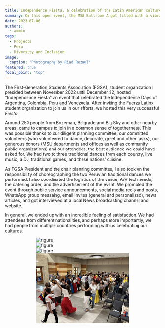 ```yaml
---
title: Independence Fiesta, a celebration of the Latin American cultures, brough together three towns in the Gallatin Valley
summary: On this open event, the MSU Ballroom A got filled with a vibrant community, traditional dances, powerful rhythms, tasty food, and a common sense of belonging.
date: 2023-07-06
authors:
  - admin
tags:
  - Projects
  - Peru
  - Diversity and Inclusion
image:
  caption: 'Photography by Riad Rezaul'
featured: true
focal_point: "top"
---
```


The First-Generation Students Association (FGSA), student organization I presided between November 2022 until December 22, hosted "Independence Fiesta" an event that celebrated the Independence Days of Argentina, Colombia, Peru and Venezuela. After inviting the Fuerza Latinx student organization to join us in our efforts, we hosted this very successful *Fiesta* 

Around 250 people from Bozeman, Belgrade and Big Sky and other nearby areas, came to campus to join in a common sense of togetherness. This was possible thanks to our diligent planning committee, our committed volunteers (who volunteered to dance, decorate, greet and other tasks), our generous donors (MSU departments and offices as well as community public organizations) and our attendees, the best audience we could have asked for. We had two to three traditional dances from each country, live music, a DJ, traditional games, and these nations' cuisine. 

As FGSA President and the chair planning committee, I also took on the responsibility of choreographing the two Peruvian traditional dances we performed. I also coordinated the logistics of the venue, A/V tech needs, the catering order, and the advertisement of the event. We promoted the event through public service announcements, social media reels and posts, WhatsApp group messaing, email invites (general and personalized), news articles, and got interviewed at a local News broadcasting channel and website.

In general, we ended up with an incredible feeling of satisfaction. We had attendees from different nationalities, and perhaps more importantly, we had people from multiple countries performing with us celebrating our cultures.


<div style="display: flex; justify-content: center;">
    <img src="a.jpg" alt="figure" width="60%">
</div>

<div style="display: flex; justify-content: center;">
    <img src="b.jpg" alt="figure" width="60%">
</div>

<div style="display: flex; justify-content: center;">
    <img src="c.jpg" alt="figure" width="60%">
</div>

<div style="display: flex; justify-content: center;">
    <img src="d.jpg" alt="figure" width="60%">
</div>

